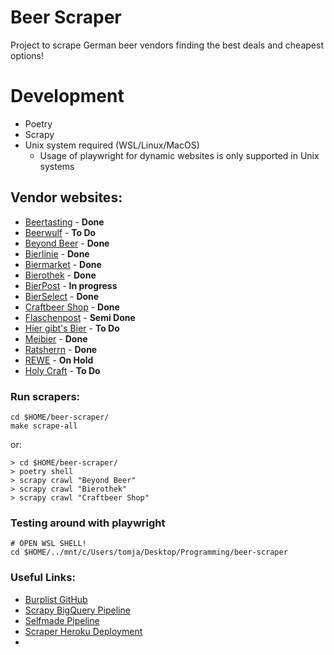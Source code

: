 # Beer Scraper
Project to scrape German beer vendors finding the best deals and cheapest options!

# Development

- Poetry
- Scrapy
- Unix system required (WSL/Linux/MacOS)
  - Usage of playwright for dynamic websites is only supported in Unix systems

## Vendor websites:
* [Beertasting](https://www.beertasting.com/de-de) - __Done__
* [Beerwulf](https://www.beerwulf.com/de-de/) - __To Do__
* [Beyond Beer](https://www.beyondbeer.de/) - __Done__
* [Bierlinie](https://www.bierlinie-shop.de/) - __Done__
* [Biermarket](https://www.biermarket.de/) - __Done__
* [Bierothek](https://bierothek.de/) - __Done__
* [BierPost]() - __In progress__
* [BierSelect]() - __Done__
* [Craftbeer Shop](https://www.craftbeer-shop.com/) - __Done__
* [Flaschenpost](https://www.flaschenpost.de/) - __Semi Done__
* [Hier gibt's Bier](https://www.hier-gibts-bier.de/de/) - __To Do__
* [Meibier](https://www.meibier.de/) - __Done__
* [Ratsherrn]() - __Done__
* [REWE]() - __On Hold__
* [Holy Craft](https://holycraft.de/) - __To Do__

### Run scrapers:
```shell
cd $HOME/beer-scraper/
make scrape-all
```

or:

```shell
> cd $HOME/beer-scraper/
> poetry shell
> scrapy crawl "Beyond Beer"
> scrapy crawl "Bierothek" 
> scrapy crawl "Craftbeer Shop"   
```


### Testing around with playwright

```shell
# OPEN WSL SHELL!
cd $HOME/../mnt/c/Users/tomja/Desktop/Programming/beer-scraper
```

### Useful Links:

* [Burplist GitHub](https://github.com/ngshiheng/burplist)
* [Scrapy BigQuery Pipeline](https://github.com/8W9aG/scrapy-bigquery/blob/main/bigquerypipeline/pipelines.py)
* [Selfmade Pipeline](https://github.com/djchie/webreg_scrapy/tree/master/webreg_scrapy)
* [Scraper Heroku Deployment](https://medium.com/geekculture/how-to-deploy-python-scrapy-spiders-for-free-on-cloud-154536ce5e89)
* 